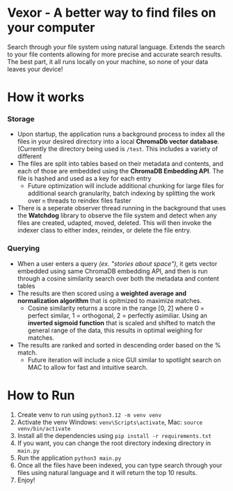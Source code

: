 # Vexor - A better way to find files on your computer
Search through your file system using natural language. Extends the search to your file contents allowing for more precise and accurate search results. The best part, it all runs locally on your machine, so none of your data leaves your device!

# How it works
### Storage
- Upon startup, the application runs a background process to index all the files in your desired directory into a local **ChromaDb vector database**. (Currently the directory being used is `/test`. This includes a variety of different 
- The files are split into tables based on their metadata and contents, and each of those are embedded using the **ChromaDB Embedding API**. The file is hashed and used as a key for each entry
  - Future optimization will include additional chunking for large files for additional search granularity, batch indexing by splitting the work over `n` threads to reindex files faster
- There is a seperate observer thread running in the background that uses the **Watchdog** library to observe the file system and detect when any files are created, udapted, moved, deleted. This will then invoke the indexer class to either index, reindex, or delete the file entry.

### Querying
- When a user enters a query _(ex. "stories about space")_, it gets vector embedded using same ChromaDB embedding API, and then is run through a cosine similarity search over both the metadata and content tables
- The results are then scored using a **weighted average and normalization algorithm** that is opitmized to maximize matches.
  - Cosine similarity returns a score in the range [0, 2] where 0 = perfect similar, 1 = orthogonal, 2 = perfectly asimiliar. Using an **inverted sigmoid function** that is scaled and shifted to match the general range of the data, this results in optimal weighing for matches.
- The results are ranked and sorted in descending order based on the % match.
  - Future iteration will include a nice GUI similar to spotlight search on MAC to allow for fast and intuitive search. 


# How to Run
1. Create venv to run using `python3.12 -m venv venv`
2. Activate the venv Windows: `venv\Scripts\activate`, Mac: `source venv/bin/activate`
3. Install all the dependencies using `pip install -r requirements.txt`
4. If you want, you can change the root directory indexing directory in `main.py`
5. Run the application `python3 main.py`
6. Once all the files have been indexed, you can type search through your files using natural language and it will return the top 10 results.
7. Enjoy!
